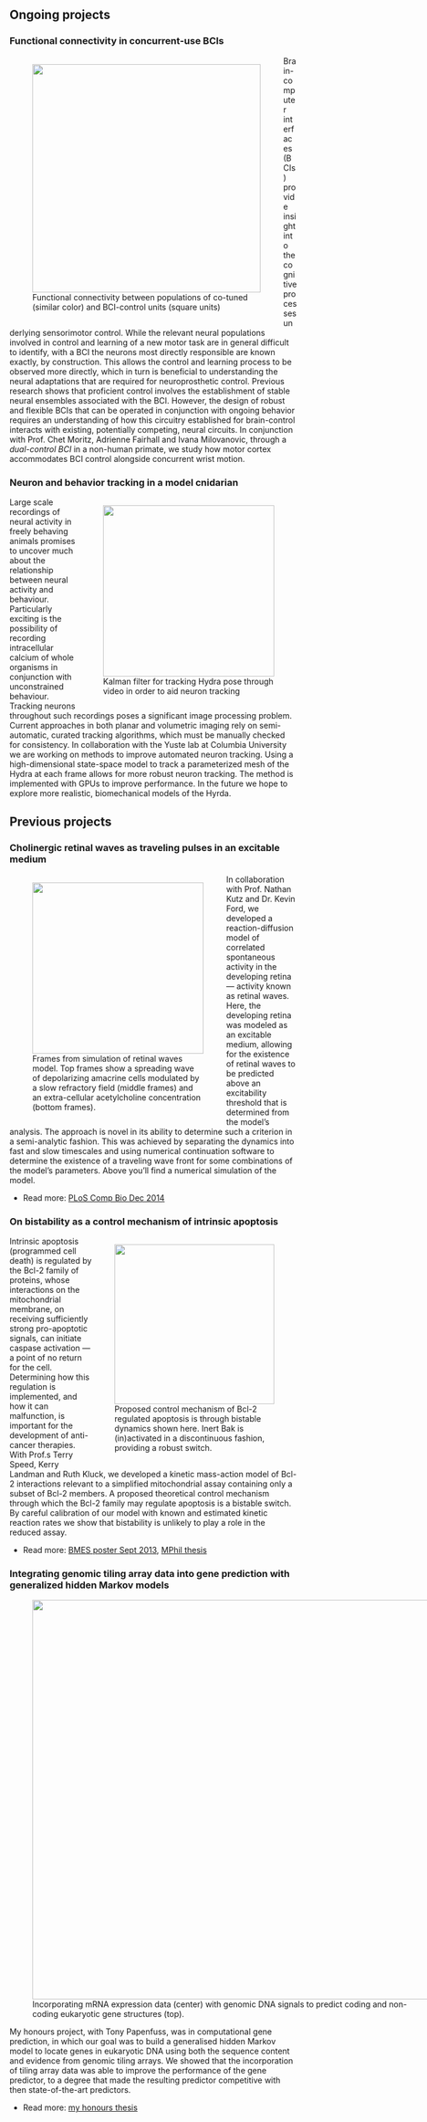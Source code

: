 
## Ongoing projects

### Functional connectivity in concurrent-use BCIs

<figure style="float: left; width: 400px;"><img src="../images/transferentropy_clean2.png" width="400"><figcaption>Functional connectivity between populations of co-tuned (similar color) and BCI-control units (square units)</figcaption></figure>

Brain-computer interfaces (BCIs) provide insight into the cognitive processes underlying sensorimotor control. While the relevant neural populations involved in control and learning of a new motor task are in general difficult to identify, with a BCI the neurons most directly responsible are known exactly, by construction. This allows the control and learning process to be observed more directly, which in turn is beneficial to understanding the neural adaptations that are required for neuroprosthetic control. Previous research shows that proficient control involves the establishment of stable neural ensembles associated with the BCI. However, the design of robust and flexible BCIs that can be operated in conjunction with ongoing behavior requires an understanding of how this circuitry established for brain-control interacts with existing, potentially competing, neural circuits. In conjunction with Prof. Chet Moritz, Adrienne Fairhall and Ivana Milovanovic, through a *dual-control BCI* in a non-human primate, we study how motor cortex accommodates BCI control alongside concurrent wrist motion. 

### Neuron and behavior tracking in a model cnidarian

<figure style="float: right; width: 300px;"><img src="../images/hydra_wireframe_inverted.png" width="300"><figcaption>Kalman filter for tracking Hydra pose through video in order to aid neuron tracking</figcaption></figure>

Large scale recordings of neural activity in freely behaving animals promises to uncover much about the relationship between neural activity and behaviour. Particularly exciting is the possibility of recording intracellular calcium of whole organisms in conjunction with unconstrained behaviour. Tracking neurons throughout such recordings poses a significant image processing problem. Current approaches in both planar and volumetric imaging rely on semi-automatic, curated tracking algorithms, which must be manually checked for consistency. In collaboration with the Yuste lab at Columbia University we are working on methods to improve automated neuron tracking. Using a high-dimensional state-space model to track a parameterized mesh of the Hydra at each frame allows for more robust neuron tracking. The method is implemented with GPUs to improve performance. In the future we hope to explore more realistic, biomechanical models of the Hyrda.

## Previous projects

### Cholinergic retinal waves as traveling pulses in an excitable medium

<figure style="float: left; width: 300px;"><img src="../images/retinalwaves2.png" width="300"><figcaption>Frames from simulation of retinal waves model. Top frames show a spreading wave of depolarizing amacrine cells modulated by a slow refractory field (middle frames) and an extra-cellular acetylcholine concentration (bottom frames).</figcaption></figure>

In collaboration with Prof. Nathan Kutz and Dr. Kevin Ford, we developed a reaction-diffusion model of correlated spontaneous activity in the developing retina — activity known as retinal waves. Here, the developing retina was modeled as an excitable medium, allowing for the existence of retinal waves to be predicted above an excitability threshold that is determined from the model’s analysis. The approach is novel in its ability to determine such a criterion in a semi-analytic fashion. This was achieved by separating the dynamics into fast and slow timescales and using numerical continuation software to determine the existence of a traveling wave front for some combinations of the model’s parameters. Above you’ll find a numerical simulation of the model.

* Read more: [PLoS Comp Bio Dec 2014](../docs/retinalwaves.pdf)

### On bistability as a control mechanism of intrinsic apoptosis

<figure style="float: right; width: 280px;"><img src="../images/bcl2.png" width="280"><figcaption>Proposed control mechanism of Bcl-2 regulated apoptosis is through bistable dynamics shown here. Inert Bak is (in)activated in a discontinuous fashion, providing a robust switch.</figcaption></figure>

Intrinsic apoptosis (programmed cell death) is regulated by the Bcl-2 family of proteins, whose interactions on the mitochondrial membrane, on receiving sufficiently strong pro-apoptotic signals, can initiate caspase activation — a point of no return for the cell. Determining how this regulation is implemented, and how it can malfunction, is important for the development of anti-cancer therapies. With Prof.s Terry Speed, Kerry Landman and Ruth Kluck, we developed a kinetic mass-action model of Bcl-2 interactions relevant to a simplified mitochondrial assay containing only a subset of Bcl-2 members. A proposed theoretical control mechanism through which the Bcl-2 family may regulate apoptosis is a bistable switch. By careful calibration of our model with known and estimated kinetic reaction rates we show that bistability is unlikely to play a role in the reduced assay.

* Read more: [BMES poster Sept 2013](../docs/lansdell_BMES.pdf), [MPhil thesis](../docs/mphil.pdf)

### Integrating genomic tiling array data into gene prediction with generalized hidden Markov models

<figure style="float: center; width: 700px;"><img src="../images/tilegene-1024x438.png" width="700"><figcaption>Incorporating mRNA expression data (center) with genomic DNA signals to predict coding and non-coding eukaryotic gene structures (top).</figcaption></figure>

My honours project, with Tony Papenfuss, was in computational gene prediction, in which our goal was to build a generalised hidden Markov model to locate genes in eukaryotic DNA using both the sequence content and evidence from genomic tiling arrays. We showed that the incorporation of tiling array data was able to improve the performance of the gene predictor, to a degree that made the resulting predictor competitive with then state-of-the-art predictors.

* Read more: [my honours thesis](../docs/honours_thesis.pdf)

